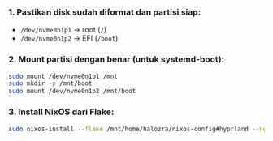### 1. **Pastikan disk sudah diformat dan partisi siap:**

- `/dev/nvme0n1p1` → root (`/`)
- `/dev/nvme0n1p2` → EFI (`/boot`)

### 2. **Mount partisi dengan benar (untuk systemd-boot):**

```bash
sudo mount /dev/nvme0n1p1 /mnt
sudo mkdir -p /mnt/boot
sudo mount /dev/nvme0n1p2 /mnt/boot
```

### 3. **Install NixOS dari Flake:**

```bash
sudo nixos-install --flake /mnt/home/halozra/nixos-config#hyprland --no-root-password
```
